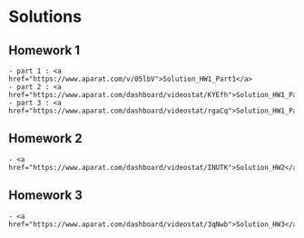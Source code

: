 # **Solutions**

## Homework 1

    - part 1 : <a href="https://www.aparat.com/v/05lbV">Solution_HW1_Part1</a>
    - part 2 : <a href="https://www.aparat.com/dashboard/videostat/KYEfh">Solution_HW1_Part2</a>
    - part 3 : <a href="https://www.aparat.com/dashboard/videostat/rgaCq">Solution_HW1_Part3</a>

## Homework 2

    - <a href="https://www.aparat.com/dashboard/videostat/INUTK">Solution_HW2</a>

## Homework 3

    - <a href="https://www.aparat.com/dashboard/videostat/3qNwb">Solution_HW3</a>
